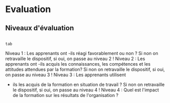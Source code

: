 # Evaluation



## Niveaux d'évaluation


```{note}

tab

```


Niveau 1
: Les apprenants ont
-ils
réagi favorablement ou non ? Si
non on retravaille le dispositif, si
oui, on passe au niveau 2 !
Niveau 2
: Les apprenants ont
-ils
acquis les connaissances, les
compétences et les attitudes
attendues par la formation? Si non
on retravaille le dispositif, si oui,
on passe au niveau 3 !
Niveau 3 : Les apprenants
utilisent
- ils les acquis de la
formation en situation de travail ?
Si non on retravaille le dispositif, si
oui, on passe au niveau 4 !
Niveau 4
: Quel est l'impact de la
formation sur les résultats de
l'organisation ?